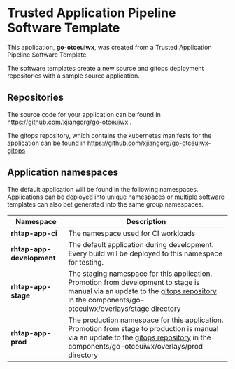 # Trusted Application Pipeline Software Template

This application, **go-otceuiwx**, was created from a Trusted Application Pipeline Software Template.

The software templates create a new source and gitops deployment repositories with a sample source application. 

## Repositories

The source code for your application can be found in [https://github.com/xjiangorg/go-otceuiwx ](https://github.com/xjiangorg/go-otceuiwx ).
 
The gitops repository, which contains the kubernetes manifests for the application can be found in 
[https://github.com/xjiangorg/go-otceuiwx-gitops ](https://github.com/xjiangorg/go-otceuiwx-gitops ) 

## Application namespaces 

The default application will be found in the following namespaces. Applications can be deployed into unique namespaces or multiple software templates can also bet generated into the same group namespaces.  

|  Namespace   |  Description   |  
| -------- | -------- |
| **rhtap-app-ci** | The namespace used for CI workloads |
| **rhtap-app-development** | The default application during development. Every build will be deployed to this namespace for testing. |
| **rhtap-app-stage** | The staging namespace for this application. Promotion from development to stage is manual via an update to the [gitops repository](https://github.com/xjiangorg/go-otceuiwx-gitops ) in the components/go-otceuiwx/overlays/stage directory |
| **rhtap-app-prod** | The production namespace for this application. Promotion from stage to production is manual via an update to the [gitops repository](https://github.com/xjiangorg/go-otceuiwx-gitops ) in the components/go-otceuiwx/overlays/prod directory |